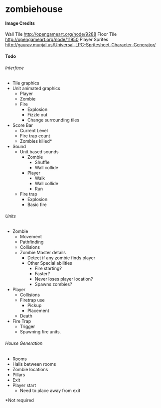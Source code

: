 # zombiehouse


#### Image Credits
Wall Tile http://opengameart.org/node/9288
Floor Tile http://opengameart.org/node/11950
Player Sprites http://gaurav.munjal.us/Universal-LPC-Spritesheet-Character-Generator/

#### Todo
###### Interface
* Tile graphics
* Unit animated graphics
    * Player
    * Zombie
    * Fire
        * Explosion
        * Fizzle out
        * Change surrounding tiles
* Score Bar
    * Current Level
    * Fire trap count
    * Zombies killed*
* Sound
    * Unit based sounds
        * Zombie
            * Shuffle
            * Wall collide
        * Player
            * Walk
            * Wall collide
            * Run
    * Fire trap
        * Explosion
        * Basic fire

###### Units
* Zombie
    * Movement
    * Pathfinding
    * Collisions
    * Zombie Master details
        * Detect if any zombie finds player
        * Other Special abilities
            * Fire starting?
            * Faster?
            * Never loses player location?
            * Spawns zombies?
* Player
    * Collisions
    * Firetrap use
        * Pickup
        * Placement
    * Death
* Fire Trap
    * Trigger
    * Spawning fire units.

###### House Generation
* Rooms
* Halls between rooms
* Zombie locations
* Pillars
* Exit
* Player start
    * Need to place away from exit

*Not required

